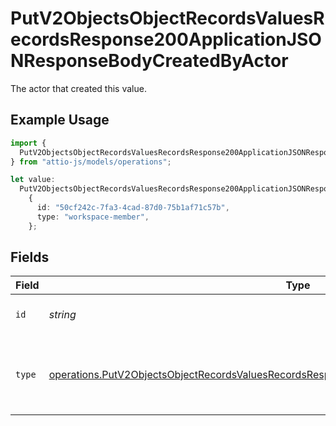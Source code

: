 # PutV2ObjectsObjectRecordsValuesRecordsResponse200ApplicationJSONResponseBodyCreatedByActor

The actor that created this value.

## Example Usage

```typescript
import {
  PutV2ObjectsObjectRecordsValuesRecordsResponse200ApplicationJSONResponseBodyCreatedByActor,
} from "attio-js/models/operations";

let value:
  PutV2ObjectsObjectRecordsValuesRecordsResponse200ApplicationJSONResponseBodyCreatedByActor =
    {
      id: "50cf242c-7fa3-4cad-87d0-75b1af71c57b",
      type: "workspace-member",
    };
```

## Fields

| Field                                                                                                                                                                                                      | Type                                                                                                                                                                                                       | Required                                                                                                                                                                                                   | Description                                                                                                                                                                                                |
| ---------------------------------------------------------------------------------------------------------------------------------------------------------------------------------------------------------- | ---------------------------------------------------------------------------------------------------------------------------------------------------------------------------------------------------------- | ---------------------------------------------------------------------------------------------------------------------------------------------------------------------------------------------------------- | ---------------------------------------------------------------------------------------------------------------------------------------------------------------------------------------------------------- |
| `id`                                                                                                                                                                                                       | *string*                                                                                                                                                                                                   | :heavy_minus_sign:                                                                                                                                                                                         | An ID to identify the actor.                                                                                                                                                                               |
| `type`                                                                                                                                                                                                     | [operations.PutV2ObjectsObjectRecordsValuesRecordsResponse200ApplicationJSONResponseBodyType](../../models/operations/putv2objectsobjectrecordsvaluesrecordsresponse200applicationjsonresponsebodytype.md) | :heavy_minus_sign:                                                                                                                                                                                         | The type of actor. [Read more information on actor types here](/docs/actors).                                                                                                                              |